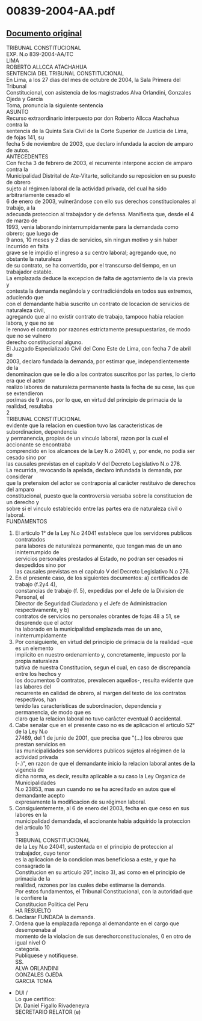 
00839-2004-AA.pdf
=================
  
[Documento original](https://tc.gob.pe/jurisprudencia/2004/00839-2004-AA.pdf)  
---  
TRIBUNAL CONSTITUCIONAL  
EXP. N.o 839-2004-AA/TC  
LIMA  
ROBERTO ALLCCA ATACHAHUA  
SENTENCIA DEL TRIBUNAL CONSTITUCIONAL  
En Lima, a los 27 dias del mes de octubre de 2004, la Sala Primera del Tribunal  
Constitucional, con asistencia de los magistrados Alva Orlandini, Gonzales Ojeda y Garcia  
Toma, pronuncia la siguiente sentencia  
ASUNTO  
Recurso extraordinario interpuesto por don Roberto Allcca Atachahua contra la  
sentencia de la Quinta Sala Civil de la Corte Superior de Justicia de Lima, de fojas 141, su  
fecha 5 de noviembre de 2003, que declaro infundada la accion de amparo de autos.  
ANTECEDENTES  
Con fecha 3 de febrero de 2003, el recurrente interpone accion de amparo contra la  
Municipalidad Distrital de Ate-Vitarte, solicitando su reposicion en su puesto de obrero  
sujeto al régimen laboral de la actividad privada, del cual ha sido arbitrariamente cesado el  
6 de enero de 2003, vulnerândose con ello sus derechos constitucionales al trabajo, a la  
adecuada proteccion al trabajador y de defensa. Manifiesta que, desde el 4 de marzo de  
1993, venia laborando ininterrumpidamente para la demandada como obrero; que luego de  
9 anos, 10 meses y 2 dias de servicios, sin ningun motivo y sin haber incurrido en falta  
grave se le impidio el ingreso a su centro laboral; agregando que, no obstante la naturaleza  
de su contrato, se ha convertido, por el transcurso del tiempo, en un trabajador estable.  
La emplazada deduce la excepcion de falta de agotamiento de la via previa y  
contesta la demanda negândola y contradiciéndola en todos sus extremos, aduciendo que  
con el demandante habia suscrito un contrato de locacion de servicios de naturaleza civil,  
agregando que al no existir contrato de trabajo, tampoco habia relacion labora, y que no se  
le renovo el contrato por razones estrictamente presupuestarias, de modo que no se vulnero  
derecho constitucional alguno.  
El Juzgado Especializado Civil del Cono Este de Lima, con fecha 7 de abril de  
2003, declaro fundada la demanda, por estimar que, independientemente de la  
denominacion que se le dio a los contratos suscritos por las partes, lo cierto era que el actor  
realizo labores de naturaleza permanente hasta la fecha de su cese, las que se extendieron  
por/mas de 9 anos, por lo que, en virtud del principio de primacia de la realidad, resultaba  
2  
TRIBUNAL CONSTITUCIONAL  
evidente que la relacion en cuestion tuvo las caracteristicas de subordinacion, dependencia  
y permanencia, propias de un vinculo laboral, razon por la cual el accionante se encontraba  
comprendido en los alcances de la Ley N.o 24041, y, por ende, no podia ser cesado sino por  
las causales previstas en el capitulo V del Decreto Legislativo N.o 276.  
La recurrida, revocando la apelada, declaro infundada la demanda, por considerar  
que la pretension del actor se contraponia al carâcter restituivo de derechos del amparo  
constitucional, puesto que la controversia versaba sobre la constitucion de un derecho y  
sobre si el vinculo establecido entre las partes era de naturaleza civil o laboral.  
FUNDAMENTOS  
1. El articulo 1° de la Ley N.o 24041 establece que los servidores publicos contratados  
para labores de naturaleza permanente, que tengan mas de un ano ininterrumpido de  
servicios personales prestados al Estado, no podran ser cesados ni despedidos sino por  
las causales previstas en el capitulo V del Decreto Legislativo N.o 276.  
2. En el presente caso, de los siguientes documentos: a) certificados de trabajo (f.2y4 4),  
constancias de trabajo (f. 5), expedidas por el Jefe de la Division de Personal, el  
Director de Seguridad Ciudadana y el Jefe de Administracion respectivamente, y b)  
contratos de servicios no personales obrantes de fojas 48 a 51, se desprende que el actor  
ha laborado en la municipalidad emplazada mas de un ano, ininterrumpidamente  
3. Por consiguiente, en virtud del principio de primacia de la realidad -que es un elemento  
implicito en nuestro ordenamiento y, concretamente, impuesto por la propia naturaleza  
tuitiva de nuestra Constitucion, segun el cual, en caso de discrepancia entre los hechos y  
los documentos 0 contratos, prevalecen aquellos-, resulta evidente que las labores del  
recurrente en calidad de obrero, al margen del texto de los contratos respectivos, han  
tenido las caracteristicas de subordinacion, dependencia y permanencia, de modo que es  
claro que la relacion laboral no tuvo carâcter eventual 0 accidental.  
4. Cabe senalar que en el presente caso no es de aplicacion el articulo 52° de la Ley N.o  
27469, del 1 de junio de 2001, que precisa que "(...) los obreros que prestan servicios en  
las municipalidades son servidores publicos sujetos al régimen de la actividad privada  
(-.)", en razon de que el demandante inicio la relacion laboral antes de la vigencia de  
dicha norma, es decir, resulta aplicable a su caso la Ley Organica de Municipalidades  
N.o 23853, mas aun cuando no se ha acreditado en autos que el demandante acepto  
expresamente la modificacion de su régimen laboral.  
5. Consiguientemente, al 6 de enero del 2003, fecha en que ceso en sus labores en la  
municipalidad demandada, el accionante habia adquirido la proteccion del articulo 10  
3  
TRIBUNAL CONSTITUCIONAL  
de la Ley N.o 24041, sustentada en el principio de proteccion al trabajador, cuyo tenor  
es la aplicacion de la condicion mas beneficiosa a este, y que ha consagrado la  
Constitucion en su articulo 26°, inciso 3), asi como en el principio de primacia de la  
realidad, razones por las cuales debe estimarse la demanda.  
Por estos fundamentos, el Tribunal Constitucional, con la autoridad que le confiere la  
Constitucion Politica del Peru  
HA RESUELTO  
1. Declarar FUNDADA la demanda.  
2. Ordena que la emplazada reponga al demandante en el cargo que desempenaba al  
momento de la violacion de sus derechorconstitucionales, 0 en otro de igual nivel O  
categoria.  
Publiquese y notifiquese.  
SS.  
ALVA ORLANDINI  
GONZALES OJEDA  
GARCIA TOMA  
- DUl /  
Lo que certifico:  
Dr. Daniel Figallo Rivadeneyra  
SECRETARIO RELATOR (e)